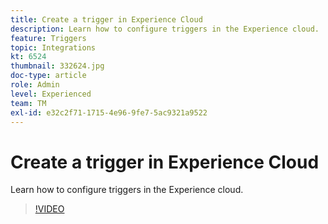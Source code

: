 ```yaml
---
title: Create a trigger in Experience Cloud
description: Learn how to configure triggers in the Experience cloud.
feature: Triggers
topic: Integrations
kt: 6524
thumbnail: 332624.jpg
doc-type: article
role: Admin
level: Experienced
team: TM
exl-id: e32c2f71-1715-4e96-9fe7-5ac9321a9522
---
```

# Create a trigger in Experience Cloud

Learn how to configure triggers in the Experience cloud.

>[!VIDEO](https://video.tv.adobe.com/v/332624?quality=12&learn=on)
